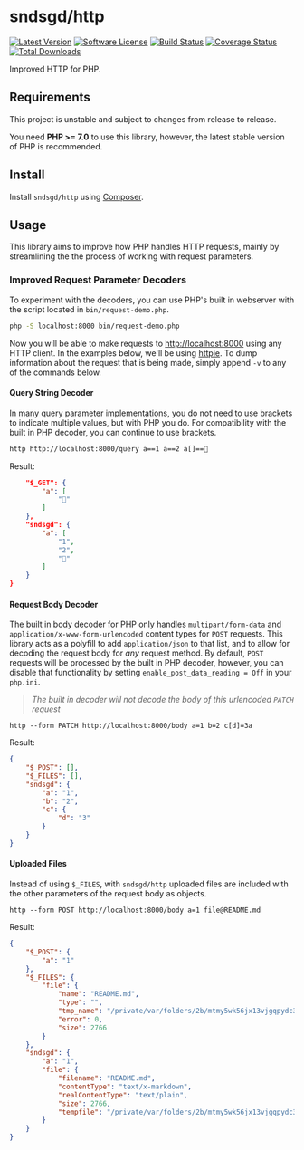 # sndsgd/http

[![Latest Version](https://img.shields.io/github/release/sndsgd/http.svg?style=flat-square)](https://github.com/sndsgd/http/releases)
[![Software License](https://img.shields.io/badge/license-MIT-brightgreen.svg?style=flat-square)](https://github.com/sndsgd/http/LICENSE)
[![Build Status](https://img.shields.io/travis/sndsgd/http/master.svg?style=flat-square)](https://travis-ci.org/sndsgd/http)
[![Coverage Status](https://img.shields.io/coveralls/sndsgd/http.svg?style=flat-square)](https://coveralls.io/r/sndsgd/http?branch=master)
[![Total Downloads](https://img.shields.io/packagist/dt/sndsgd/http.svg?style=flat-square)](https://packagist.org/packages/sndsgd/http)

Improved HTTP for PHP.


## Requirements

This project is unstable and subject to changes from release to release.

You need **PHP >= 7.0** to use this library, however, the latest stable version of PHP is recommended.


## Install

Install `sndsgd/http` using [Composer](https://getcomposer.org/).


## Usage

This library aims to improve how PHP handles HTTP requests, mainly by streamlining the the process of working with request parameters.

### Improved Request Parameter Decoders

To experiment with the decoders, you can use PHP's built in webserver with the script located in `bin/request-demo.php`.

```sh
php -S localhost:8000 bin/request-demo.php
```

Now you will be able to make requests to [http://localhost:8000](http://localhost:8000/) using any HTTP client. In the examples below, we'll be using [httpie](https://github.com/jkbrzt/httpie). To dump information about the request that is being made, simply append `-v` to any of the commands below.


#### Query String Decoder

In many query parameter implementations, you do not need to use brackets to indicate multiple values, but with PHP you do. For compatibility with the built in PHP decoder, you can continue to use brackets.

```sh
http http://localhost:8000/query a==1 a==2 a[]==💩
```

Result:

```json
    "$_GET": {
        "a": [
            "💩"
        ]
    },
    "sndsgd": {
        "a": [
            "1",
            "2",
            "💩"
        ]
    }
}
```

#### Request Body Decoder

The built in body decoder for PHP only handles `multipart/form-data` and `application/x-www-form-urlencoded` content types for `POST` requests. This library acts as a polyfill to add `application/json` to that list, and to allow for decoding the request body for _any_ request method. By default, `POST` requests will be processed by the built in PHP decoder, however, you can disable that functionality by setting `enable_post_data_reading = Off` in your `php.ini`.


> _The built in decoder will not decode the body of this urlencoded `PATCH` request_

```
http --form PATCH http://localhost:8000/body a=1 b=2 c[d]=3a
```

Result:

```json
{
    "$_POST": [],
    "$_FILES": [],
    "sndsgd": {
        "a": "1",
        "b": "2",
        "c": {
            "d": "3"
        }
    }
}
```

#### Uploaded Files

Instead of using `$_FILES`, with `sndsgd/http` uploaded files are included with the other parameters of the request body as objects.

```
http --form POST http://localhost:8000/body a=1 file@README.md
```

Result:

```json
{
    "$_POST": {
        "a": "1"
    },
    "$_FILES": {
        "file": {
            "name": "README.md",
            "type": "",
            "tmp_name": "/private/var/folders/2b/mtmy5wk56jx13vjgqpydc3nr0000gn/T/php9DTXiq",
            "error": 0,
            "size": 2766
        }
    },
    "sndsgd": {
        "a": "1",
        "file": {
            "filename": "README.md",
            "contentType": "text/x-markdown",
            "realContentType": "text/plain",
            "size": 2766,
            "tempfile": "/private/var/folders/2b/mtmy5wk56jx13vjgqpydc3nr0000gn/T/php9DTXiq"
        }
    }
}
```
